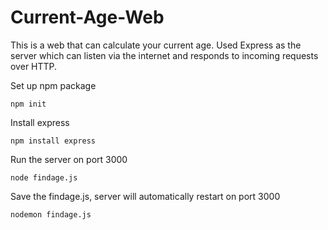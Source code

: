 # Current-Age-Web
This is a web that can calculate your current age.
Used Express as the server which can listen via the internet and responds to incoming requests over HTTP.

Set up npm package
```
npm init
```
Install express
```
npm install express
```

Run the server on port 3000
```
node findage.js
```

Save the findage.js, server will automatically restart on port 3000
```
nodemon findage.js
```

